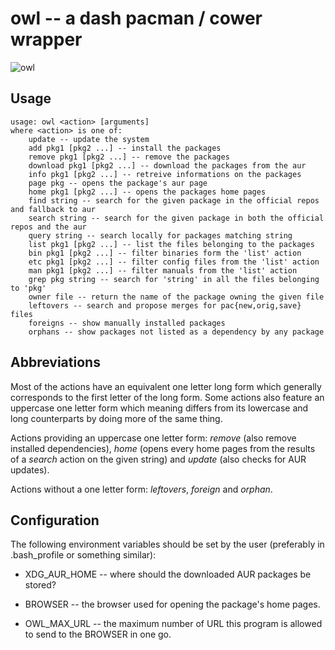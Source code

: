 # owl -- a dash pacman / cower wrapper

![owl](http://cl.ly/By2p/owl.jpg)

## Usage

    usage: owl <action> [arguments]
    where <action> is one of:
        update -- update the system
        add pkg1 [pkg2 ...] -- install the packages
        remove pkg1 [pkg2 ...] -- remove the packages
        download pkg1 [pkg2 ...] -- download the packages from the aur
        info pkg1 [pkg2 ...] -- retreive informations on the packages
        page pkg -- opens the package's aur page
        home pkg1 [pkg2 ...] -- opens the packages home pages
        find string -- search for the given package in the official repos and fallback to aur
        search string -- search for the given package in both the official repos and the aur
        query string -- search locally for packages matching string
        list pkg1 [pkg2 ...] -- list the files belonging to the packages
        bin pkg1 [pkg2 ...] -- filter binaries form the 'list' action
        etc pkg1 [pkg2 ...] -- filter config files from the 'list' action 
        man pkg1 [pkg2 ...] -- filter manuals from the 'list' action
        grep pkg string -- search for 'string' in all the files belonging to 'pkg'
        owner file -- return the name of the package owning the given file
        leftovers -- search and propose merges for pac{new,orig,save} files
        foreigns -- show manually installed packages
        orphans -- show packages not listed as a dependency by any package

## Abbreviations

Most of the actions have an equivalent one letter long form which generally
corresponds to the first letter of the long form. Some actions also feature an
uppercase one letter form which meaning differs from its lowercase and long
counterparts by doing more of the same thing.

Actions providing an uppercase one letter form: *remove* (also remove installed
dependencies), *home* (opens every home pages from the results of a *search*
action on the given string) and *update* (also checks for AUR updates).

Actions without a one letter form: *leftovers*, *foreign* and *orphan*.

## Configuration

The following environment variables should be set by the user (preferably in .bash_profile or something similar):

- XDG_AUR_HOME -- where should the downloaded AUR packages be stored?

- BROWSER -- the browser used for opening the package's home pages.

- OWL_MAX_URL -- the maximum number of URL this program is allowed to send to
  the BROWSER in one go.
